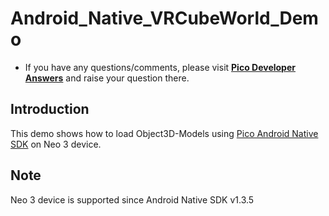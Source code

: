 # Android_Native_VRCubeWorld_Demo
- If you have any questions/comments, please visit [**Pico Developer Answers**](https://devanswers.pico-interactive.com/) and raise your question there.

## Introduction

This demo shows how to load Object3D-Models using [Pico Android Native SDK](https://developer.pico-interactive.com/sdk/index?id=6) on Neo 3 device.
## Note
Neo 3 device is supported since Android Native SDK v1.3.5
